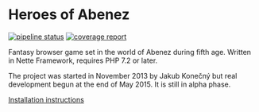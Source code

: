 Heroes of Abenez
================

[![pipeline status](https://gitlab.com/heroesofabenez/game/badges/master/pipeline.svg)](https://gitlab.com/heroesofabenez/game/commits/master) [![coverage report](https://gitlab.com/heroesofabenez/game/badges/master/coverage.svg)](https://gitlab.com/heroesofabenez/game/commits/master)

Fantasy browser game set in the world of Abenez during fifth age. Written in Nette Framework, requires PHP 7.2 or later.

The project was started in November 2013 by Jakub Konečný but real development begun at the end of May 2015. It is still in alpha phase.

[Installation instructions](INSTALL.md)